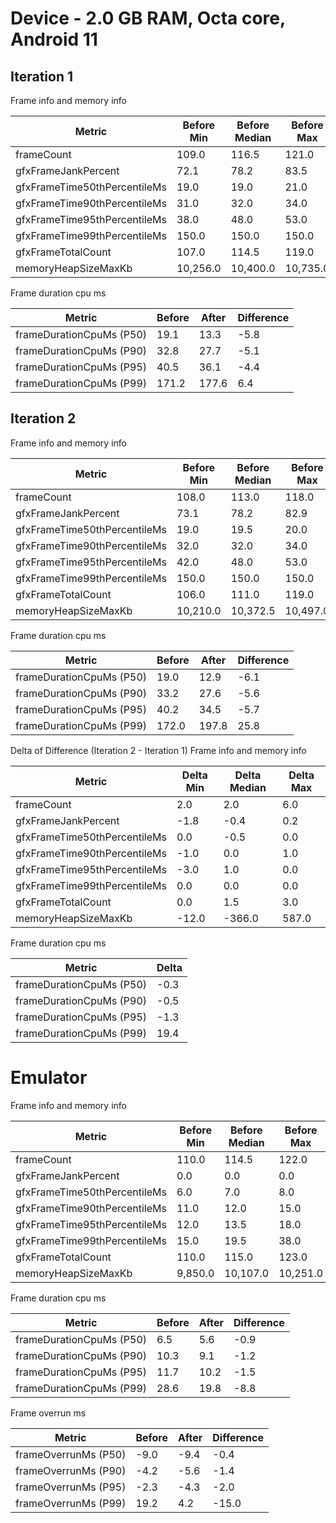# Device - 2.0 GB RAM, Octa core, Android 11
## Iteration 1

Frame info and memory info 

| Metric                          | Before Min | Before Median | Before Max | After Min | After Median | After Max | Diff Min | Diff Median | Diff Max |
|---------------------------------|------------|---------------|------------|-----------|--------------|-----------|----------|-------------|----------|
| frameCount                      | 109.0      | 116.5         | 121.0      | 102.0     | 111.5        | 118.0     | -7.0     | -5.0        | -3.0     |
| gfxFrameJankPercent             | 72.1       | 78.2          | 83.5       | 44.8      | 46.8         | 49.5      | -27.3    | -31.4       | -34.0    |
| gfxFrameTime50thPercentileMs    | 19.0       | 19.0          | 21.0       | 12.0      | 13.0         | 16.0      | -7.0     | -6.0        | -5.0     |
| gfxFrameTime90thPercentileMs    | 31.0       | 32.0          | 34.0       | 26.0      | 27.0         | 28.0      | -5.0     | -5.0        | -6.0     |
| gfxFrameTime95thPercentileMs    | 38.0       | 48.0          | 53.0       | 29.0      | 38.0         | 53.0      | -9.0     | -10.0       | 0.0      |
| gfxFrameTime99thPercentileMs    | 150.0      | 150.0         | 150.0      | 150.0     | 150.0        | 200.0     | 0.0      | 0.0         | 50.0     |
| gfxFrameTotalCount              | 107.0      | 114.5         | 119.0      | 104.0     | 110.0        | 116.0     | -3.0     | -4.5        | -3.0     |
| memoryHeapSizeMaxKb             | 10,256.0   | 10,400.0      | 10,735.0   | 8,134.0   | 9,235.0      | 9,345.0   | -2,122.0 | -1,165.0    | -1,390.0 |

Frame duration cpu ms

| Metric                          | Before | After | Difference |
|---------------------------------|--------|-------|------------|
| frameDurationCpuMs (P50)        | 19.1   | 13.3  | -5.8       |
| frameDurationCpuMs (P90)        | 32.8   | 27.7  | -5.1       |
| frameDurationCpuMs (P95)        | 40.5   | 36.1  | -4.4       |
| frameDurationCpuMs (P99)        | 171.2  | 177.6 | 6.4        |

## Iteration 2

Frame info and memory info

| Metric                          | Before Min | Before Median | Before Max | After Min | After Median | After Max | Diff Min | Diff Median | Diff Max |
|---------------------------------|------------|---------------|------------|-----------|--------------|-----------|----------|-------------|----------|
| frameCount                      | 108.0      | 113.0         | 118.0      | 103.0     | 110.0        | 121.0     | -5.0     | -3.0        | 3.0      |
| gfxFrameJankPercent             | 73.1       | 78.2          | 82.9       | 44.0      | 46.4         | 49.1      | -29.1    | -31.8       | -33.8    |
| gfxFrameTime50thPercentileMs    | 19.0       | 19.5          | 20.0       | 12.0      | 13.0         | 15.0      | -7.0     | -6.5        | -5.0     |
| gfxFrameTime90thPercentileMs    | 32.0       | 32.0          | 34.0       | 26.0      | 27.0         | 29.0      | -6.0     | -5.0        | -5.0     |
| gfxFrameTime95thPercentileMs    | 42.0       | 48.0          | 53.0       | 30.0      | 39.0         | 53.0      | -12.0    | -9.0        | 0.0      |
| gfxFrameTime99thPercentileMs    | 150.0      | 150.0         | 150.0      | 150.0     | 150.0        | 200.0     | 0.0      | 0.0         | 50.0     |
| gfxFrameTotalCount              | 106.0      | 111.0         | 119.0      | 103.0     | 108.0        | 119.0     | -3.0     | -3.0        | 0.0      |
| memoryHeapSizeMaxKb             | 10,210.0   | 10,372.5      | 10,497.0   | 8,076.0   | 8,841.5      | 9,694.0   | -2,134.0 | -1,531.0    | -803.0   |

Frame duration cpu ms

| Metric                          | Before | After | Difference |
|---------------------------------|--------|-------|------------|
| frameDurationCpuMs (P50)        | 19.0   | 12.9  | -6.1       |
| frameDurationCpuMs (P90)        | 33.2   | 27.6  | -5.6       |
| frameDurationCpuMs (P95)        | 40.2   | 34.5  | -5.7       |
| frameDurationCpuMs (P99)        | 172.0  | 197.8 | 25.8       |


Delta of Difference (Iteration 2 - Iteration 1)
Frame info and memory info

| Metric                          | Delta Min | Delta Median | Delta Max |
|---------------------------------|-----------|--------------|-----------|
| frameCount                      | 2.0       | 2.0          | 6.0       |
| gfxFrameJankPercent             | -1.8      | -0.4         | 0.2       |
| gfxFrameTime50thPercentileMs    | 0.0       | -0.5         | 0.0       |
| gfxFrameTime90thPercentileMs    | -1.0      | 0.0          | 1.0       |
| gfxFrameTime95thPercentileMs    | -3.0      | 1.0          | 0.0       |
| gfxFrameTime99thPercentileMs    | 0.0       | 0.0          | 0.0       |
| gfxFrameTotalCount              | 0.0       | 1.5          | 3.0       |
| memoryHeapSizeMaxKb             | -12.0     | -366.0       | 587.0     |

Frame duration cpu ms

| Metric                          | Delta   |
|---------------------------------|---------|
| frameDurationCpuMs (P50)        | -0.3    |
| frameDurationCpuMs (P90)        | -0.5    |
| frameDurationCpuMs (P95)        | -1.3    |
| frameDurationCpuMs (P99)        | 19.4    |

# Emulator

Frame info and memory info

| Metric                          | Before Min | Before Median | Before Max | After Min | After Median | After Max | Diff Min | Diff Median | Diff Max |
|---------------------------------|------------|---------------|------------|-----------|--------------|-----------|----------|-------------|----------|
| frameCount                      | 110.0      | 114.5         | 122.0      | 110.0     | 117.5        | 121.0     | 0.0      | 3.0         | -1.0     |
| gfxFrameJankPercent             | 0.0        | 0.0           | 0.0        | 0.0       | 0.0          | 0.0       | 0.0      | 0.0         | 0.0      |
| gfxFrameTime50thPercentileMs    | 6.0        | 7.0           | 8.0        | 6.0       | 6.0          | 7.0       | 0.0      | -1.0        | -1.0     |
| gfxFrameTime90thPercentileMs    | 11.0       | 12.0          | 15.0       | 9.0       | 10.0         | 11.0      | -2.0     | -2.0        | -4.0     |
| gfxFrameTime95thPercentileMs    | 12.0       | 13.5          | 18.0       | 11.0      | 12.0         | 13.0      | -1.0     | -1.5        | -5.0     |
| gfxFrameTime99thPercentileMs    | 15.0       | 19.5          | 38.0       | 14.0      | 15.5         | 21.0      | -1.0     | -4.0        | -17.0    |
| gfxFrameTotalCount              | 110.0      | 115.0         | 123.0      | 112.0     | 118.5        | 122.0     | 2.0      | 3.5         | -1.0     |
| memoryHeapSizeMaxKb             | 9,850.0    | 10,107.0      | 10,251.0   | 7,630.0   | 7,677.0      | 7,696.0   | -2,220.0 | -2,430.0    | -2,555.0 |

Frame duration cpu ms

| Metric                          | Before | After | Difference |
|---------------------------------|--------|-------|------------|
| frameDurationCpuMs (P50)        | 6.5    | 5.6   | -0.9       |
| frameDurationCpuMs (P90)        | 10.3   | 9.1   | -1.2       |
| frameDurationCpuMs (P95)        | 11.7   | 10.2  | -1.5       |
| frameDurationCpuMs (P99)        | 28.6   | 19.8  | -8.8       |

Frame overrun ms

| Metric                          | Before | After | Difference |
|---------------------------------|--------|-------|------------|
| frameOverrunMs (P50)            | -9.0   | -9.4  | -0.4       |
| frameOverrunMs (P90)            | -4.2   | -5.6  | -1.4       |
| frameOverrunMs (P95)            | -2.3   | -4.3  | -2.0       |
| frameOverrunMs (P99)            | 19.2   | 4.2   | -15.0      |

